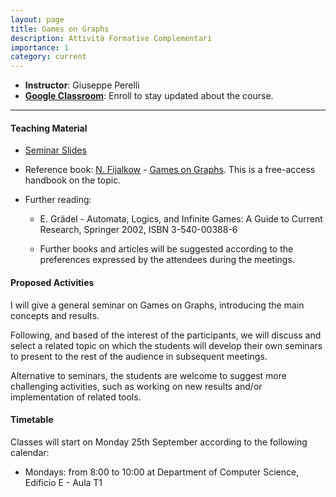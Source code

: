 ```yaml
---
layout: page
title: Games on Graphs
description: Attività Formative Complementari
importance: 1
category: current
---
```


 - **Instructor**: Giuseppe Perelli
 - **[Google Classroom](https://classroom.google.com/c/NjI0OTgyNjU1NDE4?cjc=cvrlksv)**: Enroll to stay updated about the course.
 
------

#### Teaching Material

- [Seminar Slides](https://drive.google.com/drive/folders/1dlLEO62kFJdqpyIjcmFyibBbKLe9n8RV?usp=sharing)

- Reference book: [N. Fijalkow](http://games-automata-play.com/) -  [Games on Graphs](https://arxiv.org/abs/2305.10546). 
  This is a free-access handbook on the topic.

- Further reading:

  - E. Grädel - Automata, Logics, and Infinite Games: A Guide to Current Research, Springer 2002, ISBN 3-540-00388-6

  
  - Further books and articles will be suggested according to the preferences expressed by the attendees during the meetings.

#### Proposed Activities

I will give a general seminar on Games on Graphs, introducing the main concepts and results.

Following, and based of the interest of the participants, we will discuss and select a related topic on which the students will develop their own seminars to present to the rest of the audience in subsequent meetings.

Alternative to seminars, the students are welcome to suggest more challenging activities, such as working on new results and/or implementation of related tools.

#### **Timetable**

Classes will start on Monday 25th September according to the following calendar:

- Mondays: from 8:00 to 10:00 at Department of Computer Science, Edificio E - Aula T1
